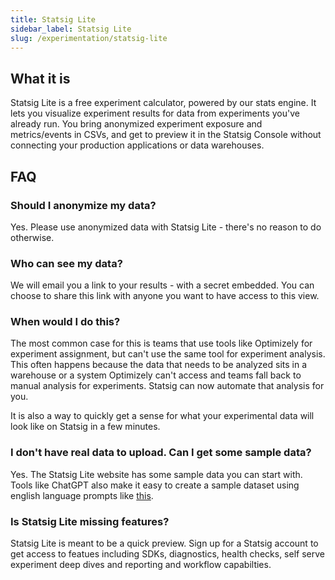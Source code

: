 ```yaml
---
title: Statsig Lite
sidebar_label: Statsig Lite
slug: /experimentation/statsig-lite
---
```


## What it is
Statsig Lite is a free experiment calculator, powered by our stats engine. It lets you visualize experiment results for data from experiments you've already run. You bring anonymized experiment exposure and metrics/events in CSVs, and get to preview it in the Statsig Console without connecting your production applications or data warehouses.

## FAQ

### Should I anonymize my data?
Yes. Please use anonymized data with Statsig Lite - there's no reason to do otherwise.

### Who can see my data?
We will email you a link to your results - with a secret embedded. You can choose to share this link with anyone you want to have access to this view. 

### When would I do this?
The most common case for this is teams that use tools like Optimizely for experiment assignment, but can't use the same tool for experiment analysis. This often happens because the data that needs to be analyzed sits in a warehouse or a system Optimizely can't access and teams fall back to manual analysis for experiments. Statsig can now automate that analysis for you. 

It is also a way to quickly get a sense for what your experimental data will look like on Statsig in a few minutes. 

### I don't have real data to upload. Can I get some sample data?
Yes. The Statsig Lite website has some sample data you can start with. Tools like ChatGPT also make it easy to create a sample dataset using english language prompts like [this](https://chatgpt.com/share/67bf3105-b984-800c-99b4-02935deb5f5b). 

### Is Statsig Lite missing features? 
Statsig Lite is meant to be a quick preview. Sign up for a Statsig account to get access to featues including SDKs, diagnostics, health checks, self serve experiment deep dives and reporting and workflow capabilties.

